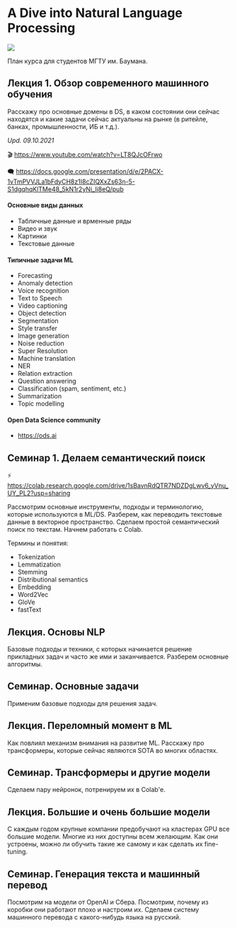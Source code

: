 # A Dive into Natural Language Processing

![](https://i.imgur.com/fHnpcua.png)

План курса для студентов МГТУ им. Баумана.

## Лекция 1. Обзор современного машинного обучения

Расскажу про основные домены в DS, в каком состоянии они сейчас находятся и какие задачи сейчас актуальны на рынке (в ритейле, банках, промышленности, ИБ и т.д.).

_Upd. 09.10.2021_

🎬 https://www.youtube.com/watch?v=LT8QJcOFrwo

🗨️ https://docs.google.com/presentation/d/e/2PACX-1vTmPVVJLa1bFdyCH8z1I8cZIQXxZs63n-5-S1dgqhqKlTMe48_5kN1r2yNi_Ii8eQ/pub

#### Основные виды данных

- Табличные данные и врменные ряды
- Видео и звук
- Картинки
- Текстовые данные

#### Типичные задачи ML

- Forecasting
- Anomaly detection
- Voice recognition
- Text to Speech
- Video captioning
- Object detection
- Segmentation
- Style transfer
- Image generation
- Noise reduction
- Super Resolution
- Machine translation
- NER
- Relation extraction
- Question answering
- Classification (spam, sentiment, etc.)
- Summarization
- Topic modelling

#### Open Data Science community

- https://ods.ai

## Семинар 1. Делаем семантический поиск

⚡ https://colab.research.google.com/drive/1sBavnRdQTR7NDZDgLwv6_yVnu_UY_PL2?usp=sharing

Рассмотрим основные инструменты, подходы и терминологию, которые используются в ML/DS. Разберем, как переводить текстовые данные в векторное пространство. Сделаем простой семантический поиск по текстам. Начнем работать с Colab.

Термины и понятия:

- Tokenization
- Lemmatization
- Stemming
- Distributional semantics
- Embedding
- Word2Vec
- GloVe
- fastText

## Лекция. Основы NLP

Базовые подходы и техники, с которых начинается решение прикладных задач и часто же ими и заканчивается. Разберем основные алгоритмы.

## Семинар. Основные задачи

Применим базовые подходы для решения задач.

## Лекция. Переломный момент в ML

Как повлиял механизм внимания на развитие ML. Расскажу про трансформеры, которые сейчас являются SOTA во многих областях.

## Семинар. Трансформеры и другие модели

Сделаем пару нейронок, потренируем их в Colab'e.

## Лекция. Большие и очень большие модели

С каждым годом крупные компании предобучают на кластерах GPU все большие модели. Многие из них доступны всем желающим. Как они устроены, можно ли обучить такие же самому и как сделать их fine-tuning.

## Семинар. Генерация текста и машинный перевод

Посмотрим на модели от OpenAI и Сбера. Посмотрим, почему из коробки они работают плохо и настроим их. Сделаем систему машинного перевода с какого-нибудь языка на русский.

